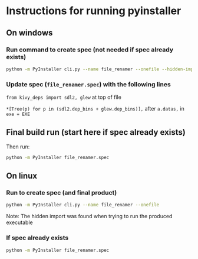 # Instructions for running pyinstaller

## On windows

### Run command to create spec (not needed if spec already exists)

```bash
python -m PyInstaller cli.py --name file_renamer --onefile --hidden-import pkg_resources.py2_warn --hidden-import win32timezone --icon new_file.ico
```

### Update spec (`file_renamer.spec`) with the following lines

`from kivy_deps import sdl2, glew` at top of file

`*[Tree(p) for p in (sdl2.dep_bins + glew.dep_bins)],` after `a.datas,` in `exe = EXE`

## Final build run (start here if spec already exists)

Then run:

```bash
python -m PyInstaller file_renamer.spec
```

## On linux

### Run to create spec (and final product)

```bash
python -m PyInstaller cli.py --name file_renamer --onefile
```

Note: The hidden import was found when trying to run the produced executable

### If spec already exists

```bash
python -m PyInstaller file_renamer.spec
```
